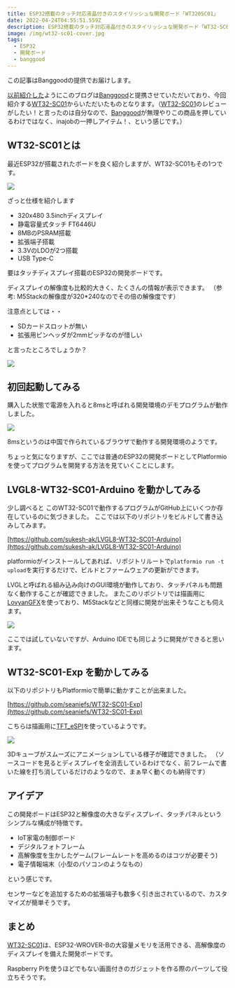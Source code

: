 ```yaml
---
title: ESP32搭載のタッチ対応液晶付きのスタイリッシュな開発ボード「WT320SC01」
date: 2022-04-24T04:55:51.559Z
description: ESP32搭載のタッチ対応液晶付きのスタイリッシュな開発ボード「WT32-SC01」のレビューです
image: /img/wt32-sc01-cover.jpg
tags:
  - ESP32
  - 開発ボード
  - banggood
---
```

この記事はBanggoodの提供でお届けします。

[以前紹介した](../../post/中国ecサイトbanggood/)ようにこのブログは[Banggood](https://jp.banggood.com/?p=0M092355466124202012)と提携させていただいており、今回紹介する[WT32-SC01](https://www.banggood.com/ja/WT32-SC01-ESP32-Development-Board-with-3_5-inch-320X480-Capacitive-Multi-Touch-LCD-Screen-Built-In-bluetooth-WIFI-p-1921644.html?p=0M092355466124202012)からいただいたものとなります。（[WT32-SC01](https://www.banggood.com/ja/WT32-SC01-ESP32-Development-Board-with-3_5-inch-320X480-Capacitive-Multi-Touch-LCD-Screen-Built-In-bluetooth-WIFI-p-1921644.html?p=0M092355466124202012)のレビューがしたい！と言ったのは自分なので、[Banggood](https://jp.banggood.com/?p=0M092355466124202012)が無理やりこの商品を押しているわけではなく、inajobの一押しアイテム！、という感じです。）

## WT32-SC01とは

最近ESP32が搭載されたボードを良く紹介しますが、WT32-SC01もその1つです。

![](../../img/wt32-sc01-case.jpg)

ざっと仕様を紹介します

* 320x480 3.5inchディスプレイ
* 静電容量式タッチ FT6446U
* 8MBのPSRAM搭載
* 拡張端子搭載
* 3.3VのLDOが2つ搭載
* USB Type-C

要はタッチディスプレイ搭載のESP32の開発ボードです。

ディスプレイの解像度も比較的大きく、たくさんの情報が表示できます。
（参考: M5Stackの解像度が320*240なのでその倍の解像度です）

注意点としては・・

* SDカードスロットが無い
* 拡張用ピンヘッダが2mmピッチなのが惜しい

と言ったところでしょうか？

![](../../img/wt32-sc01-back.jpg)

## 初回起動してみる

購入した状態で電源を入れると8msと呼ばれる開発環境のデモプログラムが動作しました。

![](../../img/wt32-sc01-8ms.jpg)

8msというのは中国で作られているブラウザで動作する開発環境のようです。

ちょっと気になりますが、ここでは普通のESP32の開発ボードとしてPlatformioを使ってプログラムを開発する方法を見ていくことにします。

## LVGL8-WT32-SC01-Arduino を動かしてみる

少し調べると このWT32-SC01で動作するプログラムがGitHub上にいくつか存在しているのに気づきました。
ここでは以下のリポジトリをビルドして書き込みしてみます。

[https://github.com/sukesh-ak/LVGL8-WT32-SC01-Arduino](https://github.com/sukesh-ak/LVGL8-WT32-SC01-Arduino)

platformioがインストールしてあれば、リポジトリルートで`platformio run -t upload`を実行するだけで、ビルドとファームウェアの更新ができます。

LVGLと呼ばれる組み込み向けのGUI環境が動作しており、タッチパネルも問題なく動作することが確認できました。
またこのリポジトリでは描画用に[LovyanGFX](https://github.com/lovyan03/LovyanGFX)を使っており、M5Stackなどと同様に開発が出来そうなことも伺えます。

![](../../img/wt32-sc01-lvgl.jpg)

ここでは試していないですが、Arduino IDEでも同じように開発ができると思います。

## WT32-SC01-Exp を動かしてみる

以下のリポジトリもPlatformioで簡単に動かすことが出来ました。

[https://github.com/seaniefs/WT32-SC01-Exp](https://github.com/seaniefs/WT32-SC01-Exp)

こちらは描画用に[TFT_eSPI](https://github.com/Bodmer/TFT_eSPI)を使っているようです。

![](../../img/wt32-sc01-cube.jpg)

3Dキューブがスムーズにアニメーションしている様子が確認できました。
（ソースコードを見るとディスプレイを全消去しているわけでなく、前フレームで書いた線を打ち消しているだけのようなので、まぁ早く動くのも納得です）

## アイデア

この開発ボードはESP32と解像度の大きなディスプレイ、タッチパネルというシンプルな構成が特徴です。

* IoT家電の制御ボード
* デジタルフォトフレーム
* 高解像度を生かしたゲーム(フレームレートを高めるのはコツが必要そう)
* 電子情報端末（小型のパソコンのようなもの）

という感じです。

センサーなどを追加するための拡張端子も数多く引き出されているので、カスタマイズが簡単そうです。

## まとめ

[WT32-SC01](https://www.banggood.com/ja/WT32-SC01-ESP32-Development-Board-with-3_5-inch-320X480-Capacitive-Multi-Touch-LCD-Screen-Built-In-bluetooth-WIFI-p-1921644.html?p=0M092355466124202012)は、ESP32-WROVER-Bの大容量メモリを活用できる、高解像度のディスプレイを備えた開発ボードです。

Raspberry Piを使うほどでもない画面付きのガジェットを作る際のパーツして役立ちそうです。
